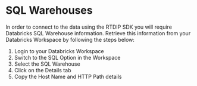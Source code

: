 # SQL Warehouses

In order to connect to the data using the RTDIP SDK you will require Databricks SQL Warehouse information. Retrieve this information from your Databricks Workspace by following the steps below:

1. Login to your Databricks Workspace
1. Switch to the SQL Option in the Workspace
1. Select the SQL Warehouse
1. Click on the Details tab
1. Copy the Host Name and HTTP Path details